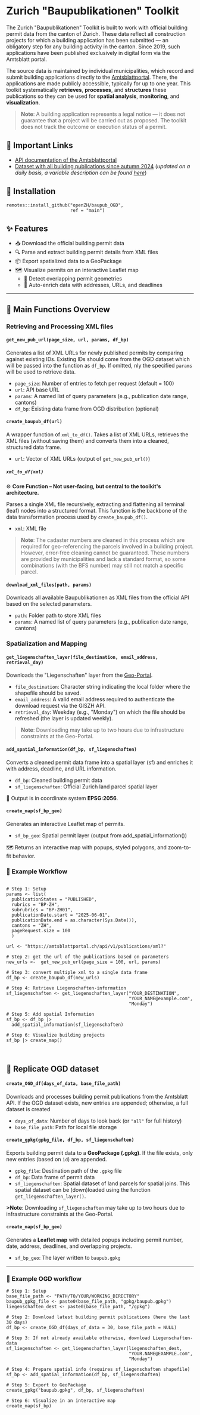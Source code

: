 # Zurich "Baupublikationen" Toolkit

The Zurich "Baupublikationen" Toolkit is built to work with official building permit data from the canton of Zurich. These data reflect all construction projects for which a building application has been submitted — an obligatory step for any building activity in the canton. Since 2019, such applications have been published exclusively in digital form via the Amtsblatt portal.

The source data is maintained by individual municipalities, which record and submit building applications directly to the [Amtsblattportal](https://amtsblattportal.ch/#!/home). There, the applications are made publicly accessible, typically for up to one year. This toolkit systematically **retrieves**, **processes**, and **structures** these publications so they can be used for **spatial analysis**, **monitoring**, and **visualization**.

> **Note**:
A building application represents a legal notice — it does not guarantee that a project will be carried out as proposed. The toolkit does not track the outcome or execution status of a permit.

## 📎 Important Links
- [API documentation of the Amtsblattportal](https://www.amtsblattportal.ch/docs/api/)
- [Dataset with all building publications since autumn 2024](https://www.zh.ch/de/politik-staat/statistik-daten/datenkatalog.html#/) (*updated on a daily basis, a variable description can be found [here](https://github.com/openZH/baupub_OGD/blob/main/Variable-list.md)*)

## 🔧 Installation
```
remotes::install_github("openZH/baupub_OGD",
                        ref = "main")
```



## ✨ Features

- 📥 Download the official building permit data
- 🔍 Parse and extract building permit details from XML files
- 📦 Export spatialized data to a GeoPackage
- 🗺️ Visualize permits on an interactive Leaflet map
    - 📐 Detect overlapping permit geometries
    - 🧾 Auto-enrich data with addresses, URLs, and deadlines

---

## 🧰 Main Functions Overview
### Retrieving and Processing XML files

#### `get_new_pub_url(page_size, url, params, df_bp)`
Generates a list of XML URLs for newly published permits by comparing against existing IDs. Existing IDs should come from the OGD dataset which will be passed into the function as `df_bp`. If omitted, nly the specified `params` will be used to retrieve data.

- `page_size`: Number of entries to fetch per request (default = 100)
- `url`: API base URL
- `params`: A named list of query parameters (e.g., publication date range, cantons)
- `df_bp`: Existing data frame from OGD distribution (optional)

#### `create_baupub_df(url)`
A wrapper function of `xml_to_df()`. Takes a list of XML URLs, retrieves the XML files (without saving them) and converts them into a cleaned, structured data frame.

- `url`: Vector of XML URLs (output of `get_new_pub_url()`)

##### `xml_to_df(xml)`

⚙️ **Core Function – Not user-facing, but central to the toolkit's architecture.**

Parses a single XML file recursively, extracting and flattening all terminal (leaf) nodes into a structured format. This function is the backbone of the data transformation process used by `create_baupub_df()`.

- `xml`: XML file

> **Note**:
The cadaster numbers are cleaned in this process which are required for geo-referencing the parcels involved in a building project. However, error-free cleaning cannot be guaranteed. These numbers are provided by municipalities and lack a standard format, so some combinations (with the BFS number) may still not match a specific parcel.



#### `download_xml_files(path, params)`
Downloads all available Baupublikationen as XML files from the official API based on the selected parameters.

- `path`: Folder path to store XML files
- `params`: A named list of query parameters (e.g., publication date range, cantons)


### Spatialization and Mapping

#### `get_liegenschaften_layer(file_destination, email_address, retrieval_day)`
Downloads the "Liegenschaften" layer from the [Geo-Portal](https://geo.zh.ch/).

- `file_destination`: Character string indicating the local folder where the shapefile should be saved.
- `email_address`: A valid email address required to authenticate the download request via the GISZH API.
- `retrieval_day`: Weekday (e.g., "Monday") on which the file should be refreshed (the layer is updated weekly).

> **Note**:
Downloading may take up to two hours due to infrastructure constraints at the Geo-Portal.

#### `add_spatial_information(df_bp, sf_liegenschaften)`
Converts a cleaned permit data frame into a spatial layer (sf) and enriches it with address, deadline, and URL information.

- `df_bp`: Cleaned building permit data
- `sf_liegenschaften`: Official Zurich land parcel spatial layer

📌 Output is in coordinate system **EPSG:2056**.


#### `create_map(sf_bp_geo)`
Generates an interactive Leaflet map of permits.
- `sf_bp_geo`: Spatial permit layer (output from add_spatial_information())

🗺️ Returns an interactive map with popups, styled polygons, and zoom-to-fit behavior.



### 🧪 Example Workflow

```

# Step 1: Setup
params <- list(
  publicationStates = "PUBLISHED",
  rubrics = "BP-ZH",
  subrubrics = "BP-ZH01",
  publicationDate.start = "2025-06-01",
  publicationDate.end = as.character(Sys.Date()),
  cantons = "ZH",
  pageRequest.size = 100
  )

url <- "https://amtsblattportal.ch/api/v1/publications/xml?"

# Step 2: get the url of the publications based on parameters
new_urls <-  get_new_pub_url(page_size = 100, url, params)

# Step 3: convert multiple xml to a single data frame
df_bp <- create_baupub_df(new_urls)

# Step 4: Retrieve Liegenschaften-information
sf_liegenschaften <- get_liegenschaften_layer("YOUR_DESTINATION",
                                              "YOUR_NAME@example.com",
                                              "Monday")

# Step 5: Add spatial Information
sf_bp <- df_bp |> 
  add_spatial_information(sf_liegenschaften)

# Step 6: Visualize building projects
sf_bp |> create_map()



```






## 🔁 Replicate OGD dataset
#### `create_OGD_df(days_of_data, base_file_path)`
Downloads and processes building permit publications from the Amtsblatt API. If the OGD dataset exists, new entries are appended; otherwise, a full dataset is created

- `days_of_data`: Number of days to look back (or `"all"` for full history)
- `base_file_path`: Path for local file storage

#### `create_gpkg(gpkg_file, df_bp, sf_liegenschaften)`
Exports building permit data to a **GeoPackage (.gpkg)**. If the file exists, only new entries (based on `id`) are appended.

- `gpkg_file`: Destination path of the `.gpkg` file
- `df_bp`: Data frame of permit data
- `sf_liegenschaften`: Spatial dataset of land parcels for spatial joins. This spatial dataset can be (down)loaded using the function `get_liegenschaften_layer()`.

**>Note**:
Downloading `sf_liegenschaften` may take up to two hours due to infrastructure constraints at the Geo-Portal.

#### `create_map(sf_bp_geo)`
Generates a **Leaflet map** with detailed popups including permit number, date, address, deadlines, and overlapping projects.

- `sf_bp_geo`: The layer written to `baupub.gpkg`

---

### 🧪 Example OGD workflow

```
# Step 1: Setup
base_file_path <- "PATH/TO/YOUR/WORKING_DIRECTORY"
baupub_gpkg_file <- paste0(base_file_path, "gpkg/baupub.gpkg")
liegenschaften_dest <- paste0(base_file_path, "/gpkg")

# Step 2: Download latest building permit publications (here the last 30 days)
df_bp <- create_OGD_df(days_of_data = 30, base_file_path = NULL)

# Step 3: If not already available otherwise, download Liegenschaften-data
sf_liegenschaften <- get_liegenschaften_layer(liegenschaften_dest,
                                              "YOUR.NAME@EXAMPLE.com",
                                              "Monday")

# Step 4: Prepare spatial info (requires sf_liegenschaften shapefile)
sf_bp <- add_spatial_information(df_bp, sf_liegenschaften)

# Step 5: Export to GeoPackage
create_gpkg("baupub.gpkg", df_bp, sf_liegenschaften)

# Step 6: Visualize in an interactive map
create_map(sf_bp)
```





